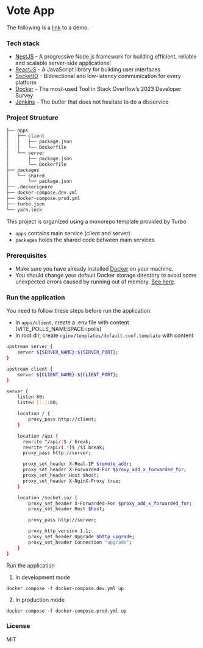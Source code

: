 # Vote App

The following is a [link](https://voteapp.nguyenhoaithanh.tech) to a demo.

### Tech stack

- [NestJS] - A progressive Node.js framework for building efficient, reliable and scalable server-side applications!
- [ReactJS] - A JavaScript library for building user interfaces
- [SocketIO] - Bidirectional and low-latency communication for every platform
- [Docker] - The most-used Tool in Stack Overflow’s 2023 Developer Survey
- [Jenkins] - The butler that does not hesitate to do a disservice

### Project Structure

```bash
├── apps
│   ├── client
│   │   ├── package.json
│   │   └── Dockerfile
│   └── server
│       ├── package.json
│       └── Dockerfile
├── packages
│   └── shared
│       └── package.json
├── .dockerignore
├── docker-compose.dev.yml
├── docker-compose.prod.yml
├── turbo.json
└── yarn.lock
```

This project is organized using a monorepo template provided by Turbo

- `apps` contains main service (client and server)
- `packages` holds the shared code between main services

### Prerequisites

- Make sure you have already installed [Docker] on your machine.
- You should change your default Docker storage directory to avoid some unexpected errors caused by running out of memory. [See here](https://www.baeldung.com/ops/docker-image-change-installation-directory).

### Run the application

You need to follow these steps before run the application:

- In `apps/client`, create a .env file with content (VITE_POLLS_NAMESPACE=polls)
- In root dir, create `nginx/templates/default.conf.template` with content

```sh
upstream server {
    server ${SERVER_NAME}:${SERVER_PORT};
}

upstream client {
    server ${CLIENT_NAME}:${CLIENT_PORT};
}

server {
    listen 80;
    listen [::]:80;

    location / {
        proxy_pass http://client;
    }

    location /api {
      rewrite ^/api/?$ / break;
      rewrite ^/api/(.*)$ /$1 break;
      proxy_pass http://server;

      proxy_set_header X-Real-IP $remote_addr;
      proxy_set_header X-Forwarded-For $proxy_add_x_forwarded_for;
      proxy_set_header Host $host;
      proxy_set_header X-NginX-Proxy true;
    }

    location /socket.io/ {
        proxy_set_header X-Forwarded-For $proxy_add_x_forwarded_for;
        proxy_set_header Host $host;

        proxy_pass http://server;

        proxy_http_version 1.1;
        proxy_set_header Upgrade $http_upgrade;
        proxy_set_header Connection "upgrade";
    }
}
```

Run the application

1. In development mode

```
docker compose -f docker-compose.dev.yml up
```

2. In production mode

```
docker compose -f docker-compose.prod.yml up
```

### License

MIT

[//]: # "These are reference links used in the body of this note and get stripped out when the markdown processor does its job. There is no need to format nicely because it shouldn't be seen. Thanks SO - http://stackoverflow.com/questions/4823468/store-comments-in-markdown-syntax"
[NestJS]: https://nestjs.com/
[ReactJS]: https://react.dev/
[SocketIO]: https://socket.io/
[Docker]: https://www.docker.com/
[Jenkins]: https://www.jenkins.io/
